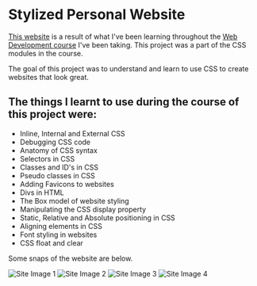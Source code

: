 # Stylized Personal Website

[This website](https://davidjosephind.github.io/Stylized-Personal-Website/) is a result of what I've been learning throughout the [Web Development course](https://www.udemy.com/course/the-complete-web-development-bootcamp/) I've been taking. This project was a part of the CSS modules in the course.

The goal of this project was to understand and learn to use CSS to create websites that look great.

## The things I learnt to use during the course of this project were:

- Inline, Internal and External CSS
- Debugging CSS code
- Anatomy of CSS syntax
- Selectors in CSS
- Classes and ID's in CSS
- Pseudo classes in CSS
- Adding Favicons to websites
- Divs in HTML
- The Box model of website styling
- Manipulating the CSS display property
- Static, Relative and Absolute positioning in CSS
- Aligning elements in CSS
- Font styling in websites
- CSS float and clear

Some snaps of the website are below.

![Site Image 1](https://raw.githubusercontent.com/davidjosephind/CSS-MySite/main/images/Site-img-1.jpg)
![Site Image 2](https://raw.githubusercontent.com/davidjosephind/CSS-MySite/main/images/Site-img-2.jpg)
![Site Image 3](https://raw.githubusercontent.com/davidjosephind/CSS-MySite/main/images/Site-img-6.jpg)
![Site Image 4](https://raw.githubusercontent.com/davidjosephind/CSS-MySite/main/images/Site-img-5.jpg)
